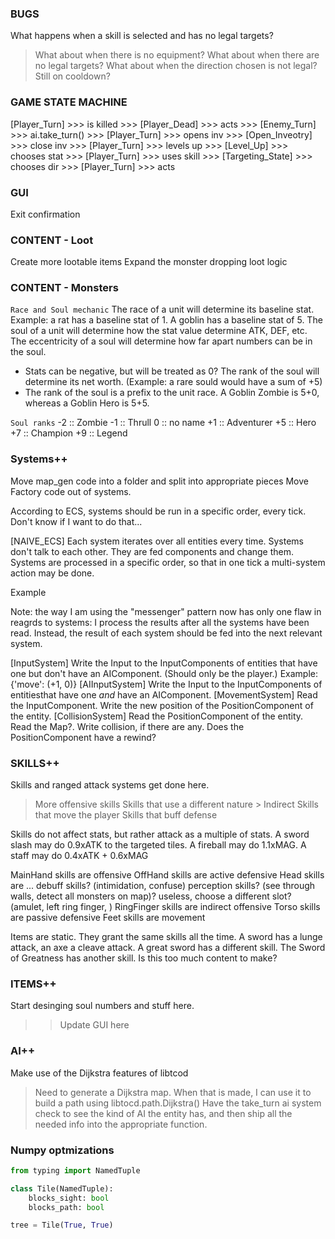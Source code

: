 ### BUGS
What happens when a skill is selected and has no legal targets?
> What about when there is no equipment?
> What about when there are no legal targets?
> What about when the direction chosen is not legal?
> Still on cooldown?

### GAME STATE MACHINE

[Player_Turn]   >>> is killed   >>> [Player_Dead]
                >>> acts        >>> [Enemy_Turn]        >>> ai.take_turn()  >>> [Player_Turn]
                >>> opens inv   >>> [Open_Inveotry]     >>> close inv       >>> [Player_Turn]
                >>> levels up   >>> [Level_Up]          >>> chooses stat    >>> [Player_Turn]
                >>> uses skill  >>> [Targeting_State]   >>> chooses dir     >>> [Player_Turn] >>> acts

### GUI
Exit confirmation

### CONTENT - Loot

Create more lootable items
Expand the monster dropping loot logic

### CONTENT - Monsters
` Race and Soul mechanic `
The race of a unit will determine its baseline stat. Example: a rat has a baseline stat of 1. A goblin has a baseline stat of 5.
The soul of a unit will determine how the stat value determine ATK, DEF, etc.
The eccentricity of a soul will determine how far apart numbers can be in the soul.
* Stats can be negative, but will be treated as 0?
The rank of the soul will determine its net worth. (Example: a rare sould would have a sum of +5) 
* The rank of the soul is a prefix to the unit race. A Goblin Zombie is 5+0, whereas a Goblin Hero is 5+5. 

` Soul ranks `
-2 :: Zombie
-1 :: Thrull
 0 :: no name
+1 :: Adventurer
+5 :: Hero
+7 :: Champion
+9 :: Legend

### Systems++
Move map_gen code into a folder and split into appropriate pieces
Move Factory code out of systems.

According to ECS, systems should be run in a specific order, every tick. 
Don't know if I want to do that...

[NAIVE_ECS]
Each system iterates over all entities every time. Systems don't talk to each other. They are fed components and change them. 
Systems are processed in a specific order, so that in one tick a multi-system action may be done.

Example

Note: the way I am using the "messenger" pattern now has only one flaw in reagrds to systems: I process the results after all the systems have been read.
Instead, the result of each system should be fed into the next relevant system.

[InputSystem]
Write the Input to the InputComponents of entities that have one but don't have an AIComponent. (Should only be the player.) Example: {'move': (+1, 0)}
[AIInputSystem]
Write the Input to the InputComponents of entitiesthat have one _and_ have an AIComponent.
[MovementSystem]
Read the InputComponent.
Write the new position of the PositionComponent of the entity.
[CollisionSystem]
Read the PositionComponent of the entity. Read the Map?.
Write collision, if there are any. Does the PositionComponent have a rewind?

### SKILLS++
Skills and ranged attack systems get done here.

> More offensive skills
> Skills that use a different nature
    > Indirect
> Skills that move the player
> Skills that buff defense

Skills do not affect stats, but rather attack as a multiple of stats.
A sword slash may do 0.9xATK to the targeted tiles.
A fireball may do 1.1xMAG.
A staff may do 0.4xATK + 0.6xMAG

MainHand skills are offensive
OffHand skills are active defensive
Head skills are ... 
    debuff skills? (intimidation, confuse) 
    perception skills? (see through walls, detect all monsters on map)? 
    useless, choose a different slot? (amulet, left ring finger, )
RingFinger skills are indirect offensive
Torso skills are passive defensive
Feet skills are movement

Items are static. They grant the same skills all the time. A sword has a lunge attack, an axe a cleave attack. A great sword has a different skill. The Sword of Greatness has another skill.
Is this too much content to make?

### ITEMS++
Start desinging soul numbers and stuff here.
>> Update GUI here

### AI++
Make use of the Dijkstra features of libtcod
> Need to generate a Dijkstra map.
> When that is made, I can use it to build a path using libtocd.path.Dijkstra()
Have the take_turn ai system check to see the kind of AI the entity has, and then ship all the needed info into the appropriate function.

### Numpy optmizations

```py
from typing import NamedTuple

class Tile(NamedTuple):
    blocks_sight: bool
    blocks_path: bool

tree = Tile(True, True)
```